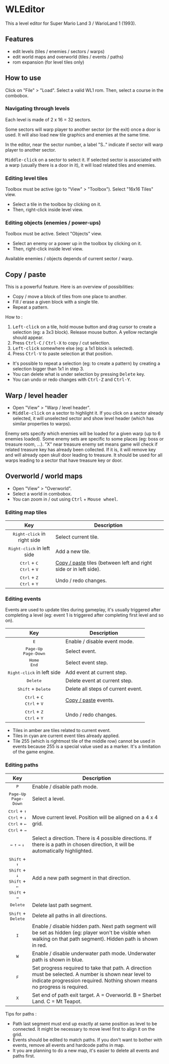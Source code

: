 # WLEditor

This a level editor for Super Mario Land 3 / WarioLand 1 (1993).

## Features
- edit levels (tiles / enemies / sectors / warps)
- edit world maps and overworld (tiles / events / paths)
- rom expansion (for level tiles only)

## How to use 
Click on "File" > "Load". Select a valid WL1 rom.
Then, select a course in the combobox.

### Navigating through levels
Each level is made of 2 x 16 = 32 sectors.

Some sectors will warp player to another sector (or the exit) once a door is used. It will also load new tile graphics and enemies at the same time.

In the editor, near the sector number, a label "S.." indicate if sector will warp player to another sector.

<kbd>Middle-click</kbd> on a sector to select it. If selected sector is associated with a warp (usually there is a door in it), it will load related tiles and enemies.

### Editing level tiles
Toolbox must be active (go to "View" > "Toolbox"). Select "16x16 Tiles" view.
- Select a tile in the toolbox by clicking on it.
- Then, right-click inside level view. 

### Editing objects (enemies / power-ups)
Toolbox must be active. Select "Objects" view.
- Select an enemy or a power up in the toolbox by clicking on it. 
- Then, right-click inside level view. 

Available enemies / objects depends of current sector / warp.

## Copy / paste 
This is a powerful feature. Here is an overview of possibilities: 
- Copy / move a block of tiles from one place to another.
- Fill / erase a given block with a single tile.
- Repeat a pattern.

How to :
1. <kbd>Left-click</kbd> on a tile, hold mouse button and drag cursor to create a selection (eg: a 3x3 block). Release mouse button. A yellow rectangle should appear.
2. Press <kbd>Ctrl-C</kbd> / <kbd>Ctrl-X</kbd> to copy / cut selection.
3. <kbd>Left-click</kbd> somewhere else (eg: a 1x1 block is selected).
4. Press <kbd>Ctrl-V</kbd> to paste selection at that position. 

- It's possible to repeat a selection (eg: to create a pattern) by creating a selection bigger than 1x1 in step 3.
- You can delete what is under selection by pressing <kbd>Delete</kbd> key.
- You can undo or redo changes with <kbd>Ctrl-Z</kbd> and <kbd>Ctrl-Y</kbd>.

## Warp / level header
- Open "View" > "Warp / level header".
- <kbd>Middle-click</kbd> on a sector to highlight it.
If you click on a sector already selected, it will unselected sector and show level header (which has similar properties to warps).

Enemy sets specify which enemies will be loaded for a given warp (up to 6 enemies loaded). Some enemy sets are specific to some places (eg: boss or treasure room, ...).
"X" near treasure enemy set means game will check if related treasure key has already been collected. If it is, it will remove key and will already open skull door leading to treasure. It should be used for all warps leading to a sector that have treasure key or door.

## Overworld / world maps
- Open "View" > "Overworld".
- Select a world in combobox. 
- You can zoom in / out using <kbd>Ctrl</kbd> + <kbd>Mouse wheel</kbd>.

### Editing map tiles 

| Key | Description |
| :-: | - |
| <kbd>Right-click</kbd> in right side | Select current tile.
| <kbd>Right-click</kbd> in left side | Add a new tile.
| <kbd>Ctrl</kbd> + <kbd>C</kbd> <br> <kbd>Ctrl</kbd> + <kbd>V</kbd> | [Copy / paste](#copy--paste) tiles (between left and right side or in left side).
| <kbd>Ctrl</kbd> + <kbd>Z</kbd> <br> <kbd>Ctrl</kbd> + <kbd>Y</kbd> | Undo / redo changes.

### Editing events
Events are used to update tiles during gameplay, it's usually triggered after completing a level (eg: event 1 is triggered after completing first level and so on).

| Key | Description |
| :-: | - |
| <kbd>E</kbd> | Enable / disable event mode.
| <kbd>Page-Up</kbd> <br> <kbd>Page-Down</kbd> | Select event.
| <kbd>Home</kbd> <br> <kbd>End</kbd> | Select event step.
| <kbd>Right-click</kbd> in left side | Add event at current step.
| <kbd>Delete</kbd> | Delete event at current step.
| <kbd>Shift</kbd> + <kbd>Delete</kbd> | Delete all steps of current event.
| <kbd>Ctrl</kbd> + <kbd>C</kbd> <br> <kbd>Ctrl</kbd> + <kbd>V</kbd> | [Copy / paste](#copy--paste) events.
| <kbd>Ctrl</kbd> + <kbd>Z</kbd> <br> <kbd>Ctrl</kbd> + <kbd>Y</kbd> | Undo / redo changes.

- Tiles in amber are tiles related to current event.
- Tiles in cyan are current event tiles already applied.
- Tile 255 (which is rightmost tile of the middle row) cannot be used in events because 255 is a special value used as a marker. It's a limitation of the game engine.

### Editing paths
| Key | Description |
| :-: | - |
| <kbd>P</kbd> | Enable / disable path mode.
| <kbd>Page-Up</kbd> <br> <kbd>Page-Down</kbd> | Select a level.
| <kbd>Ctrl</kbd> + <kbd>↑</kbd> <br> <kbd>Ctrl</kbd> + <kbd>↓</kbd> <br> <kbd>Ctrl</kbd> + <kbd>←</kbd> <br> <kbd>Ctrl</kbd> + <kbd>→</kbd> | Move current level. Position will be aligned on a 4 x 4 grid.
| <kbd>←</kbd> <kbd>↑</kbd> <kbd>→</kbd> <kbd>↓</kbd> | Select a direction. There is 4 possible directions. If there is a path in chosen direction, it will be automatically highlighted.
| <kbd>Shift</kbd> + <kbd>↑</kbd> <br> <kbd>Shift</kbd> + <kbd>↓</kbd> <br> <kbd>Shift</kbd> + <kbd>←</kbd> <br> <kbd>Shift</kbd> + <kbd>→</kbd> | Add a new path segment in that direction. 
| <kbd>Delete</kbd> | Delete last path segment.
| <kbd>Shift</kbd> + <kbd>Delete</kbd>  | Delete all paths in all directions.
| <kbd>I</kbd> | Enable / disable hidden path. Next path segment will be set as hidden (eg: player won't be visible when walking on that path segment). Hidden path is shown in red.
| <kbd>W</kbd> | Enable / disable underwater path mode. Underwater path is shown in blue.
| <kbd>F</kbd> | Set progress required to take that path. A direction must be selected. A number is shown near level to indicate progression required. Nothing shown means no progress is required.
| <kbd>X</kbd> | Set end of path exit target. A = Overworld. B = Sherbet Land. C = Mt Teapot.

Tips for paths : 

- Path last segment must end up exactly at same position as level to be connected. It might be necessary to move level first to align it on the grid.
- Events should be edited to match paths. If you don't want to bother with events, remove all events and hardcode paths in map.
- It you are planning to do a new map, it's easier to delete all events and paths first.